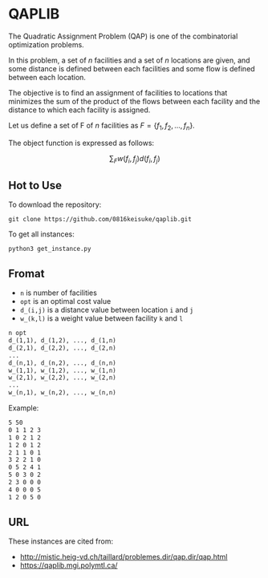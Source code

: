 # QAPLIB

The Quadratic Assignment Problem (QAP) is one of the combinatorial optimization problems.

In this problem, a set of $n$ facilities and a set of $n$ locations are given, and some distance is defined between each facilities and some flow is defined between each location.

The objective is to find an assignment of facilities to locations that minimizes the sum of the product of the flows between each facility and the distance to which each facility is assigned.

Let us define a set of F of $n$ facilities as $F=\{f_1, f_2, ..., f_n\}$.

The object function is expressed as follows:

$$
\sum_{F} w(f_i, f_j)d(f_i, f_j)
$$

## Hot to Use

To download the repository:

```shell
git clone https://github.com/0816keisuke/qaplib.git
```

To get all instances:

```shell
python3 get_instance.py
```

## Fromat

- `n` is number of facilities
- `opt` is an optimal cost value
- `d_(i,j)` is a distance value between location `i` and `j`
- `w_(k,l)` is a weight value between facility `k` and `l`

```txt
n opt
d_(1,1), d_(1,2), ..., d_(1,n)
d_(2,1), d_(2,2), ..., d_(2,n)
...
d_(n,1), d_(n,2), ..., d_(n,n)
w_(1,1), w_(1,2), ..., w_(1,n)
w_(2,1), w_(2,2), ..., w_(2,n)
...
w_(n,1), w_(n,2), ..., w_(n,n)
```

Example:

```txt
5 50
0 1 1 2 3
1 0 2 1 2
1 2 0 1 2
2 1 1 0 1
3 2 2 1 0
0 5 2 4 1
5 0 3 0 2
2 3 0 0 0
4 0 0 0 5
1 2 0 5 0
```


## URL

These instances are cited from:
- http://mistic.heig-vd.ch/taillard/problemes.dir/qap.dir/qap.html
- https://qaplib.mgi.polymtl.ca/